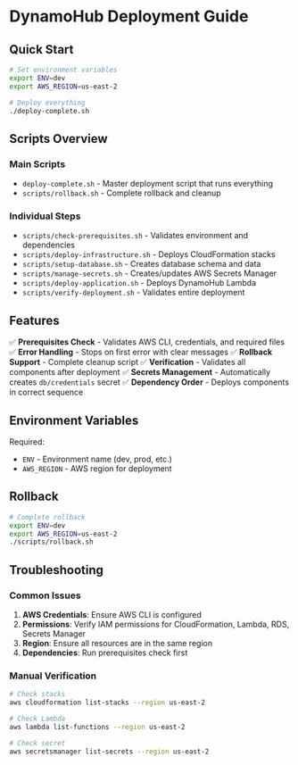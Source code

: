 # DynamoHub Deployment Guide

## Quick Start

```bash
# Set environment variables
export ENV=dev
export AWS_REGION=us-east-2

# Deploy everything
./deploy-complete.sh
```

## Scripts Overview

### Main Scripts
- `deploy-complete.sh` - Master deployment script that runs everything
- `scripts/rollback.sh` - Complete rollback and cleanup

### Individual Steps
- `scripts/check-prerequisites.sh` - Validates environment and dependencies
- `scripts/deploy-infrastructure.sh` - Deploys CloudFormation stacks
- `scripts/setup-database.sh` - Creates database schema and data
- `scripts/manage-secrets.sh` - Creates/updates AWS Secrets Manager
- `scripts/deploy-application.sh` - Deploys DynamoHub Lambda
- `scripts/verify-deployment.sh` - Validates entire deployment

## Features

✅ **Prerequisites Check** - Validates AWS CLI, credentials, and required files
✅ **Error Handling** - Stops on first error with clear messages
✅ **Rollback Support** - Complete cleanup script
✅ **Verification** - Validates all components after deployment
✅ **Secrets Management** - Automatically creates `db/credentials` secret
✅ **Dependency Order** - Deploys components in correct sequence

## Environment Variables

Required:
- `ENV` - Environment name (dev, prod, etc.)
- `AWS_REGION` - AWS region for deployment

## Rollback

```bash
# Complete rollback
export ENV=dev
export AWS_REGION=us-east-2
./scripts/rollback.sh
```

## Troubleshooting

### Common Issues

1. **AWS Credentials**: Ensure AWS CLI is configured
2. **Permissions**: Verify IAM permissions for CloudFormation, Lambda, RDS, Secrets Manager
3. **Region**: Ensure all resources are in the same region
4. **Dependencies**: Run prerequisites check first

### Manual Verification

```bash
# Check stacks
aws cloudformation list-stacks --region us-east-2

# Check Lambda
aws lambda list-functions --region us-east-2

# Check secret
aws secretsmanager list-secrets --region us-east-2
```